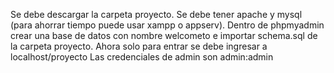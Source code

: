 Se debe descargar la carpeta proyecto.
Se debe tener apache y mysql (para ahorrar tiempo puede usar xampp o appserv).
Dentro de phpmyadmin crear una base de datos con nombre welcometo e importar schema.sql de la carpeta proyecto.
Ahora solo para entrar se debe ingresar a localhost/proyecto
Las credenciales de admin son admin:admin
